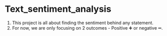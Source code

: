 # Text_sentiment_analysis
1. This project is all about finding the sentiment behind any statement.
2. For now, we are only focusing on 2 outcomes - Positive ➕ or negative ➖.
